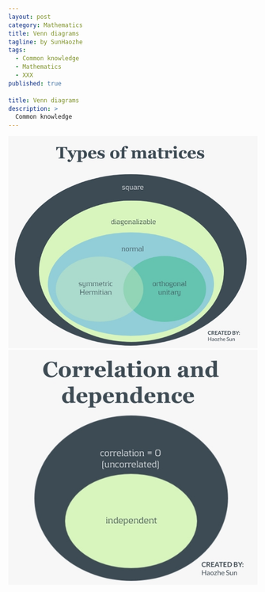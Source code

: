 ```yaml
---
layout: post
category: Mathematics
title: Venn diagrams
tagline: by SunHaozhe
tags: 
  - Common knowledge
  - Mathematics
  - XXX
published: true

title: Venn diagrams
description: >
  Common knowledge
---
```


<img src="/assets/images/blog/types_matrices.jpg"/>


<img src="/assets/images/blog/correlation_dependence.jpg"/>






